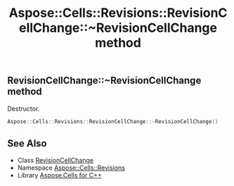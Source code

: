 ﻿---
title: Aspose::Cells::Revisions::RevisionCellChange::~RevisionCellChange method
linktitle: ~RevisionCellChange
second_title: Aspose.Cells for C++ API Reference
description: 'Aspose::Cells::Revisions::RevisionCellChange::~RevisionCellChange method. Destructor in C++.'
type: docs
weight: 200
url: /cpp/aspose.cells.revisions/revisioncellchange/~revisioncellchange/
---
## RevisionCellChange::~RevisionCellChange method


Destructor.

```cpp
Aspose::Cells::Revisions::RevisionCellChange::~RevisionCellChange()
```

## See Also

* Class [RevisionCellChange](../)
* Namespace [Aspose::Cells::Revisions](../../)
* Library [Aspose.Cells for C++](../../../)

